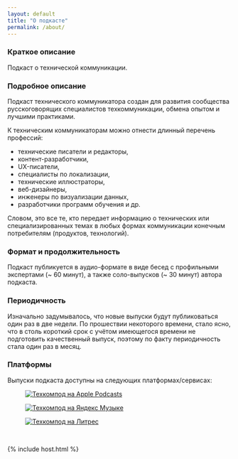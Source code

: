 ```yaml
---
layout: default
title: "О подкасте"
permalink: /about/
---
```


### Краткое описание

Подкаст о технической коммуникации.

### Подробное описание

Подкаст технического коммуникатора создан для развития сообщества русскоговорящих специалистов техкоммуникации, обмена опытом и лучшими практиками.

К техническим коммуникаторам можно отнести длинный перечень профессий:
- технические писатели и редакторы, 
- контент-разработчики, 
- UX-писатели, 
- специалисты по локализации, 
- технические иллюстраторы,
- веб-дизайнеры, 
- инженеры по визуализации данных, 
- разработчики программ обучения и др. 

Словом, это все те, кто передает информацию о технических или специализированных темах в любых формах коммуникации конечным потребителям (продуктов, технологий).

### Формат и продолжительность

Подкаст публикуется в аудио-формате в виде бесед с профильными экспертами (~ 60 минут), а также соло-выпусков (~ 30 минут) автора подкаста.

### Периодичность

Изначально задумывалось, что новые выпуски будут публиковаться один раз в две недели. По прошествии некоторого времени, стало ясно, что в столь короткий срок с учётом имеющегося времени не подготовить качественный выпуск, поэтому по факту периодичность стала один раз в месяц. 

### Платформы

Выпуски подкаста доступны на следующих платформах/сервисах:

<p>
    <figure>
        <a href="https://apple.co/3SbtZXI"><img src="{{site.url}}{{site.baseurl}}/assets/platforms/RU_Apple_Podcasts_techcommpod.svg" alt="Техкомпод на Apple Podcasts"/></a>
    </figure>
</p>

<!-- <p>
    <figure>
        <a href="https://podcasts.google.com/feed/aHR0cHM6Ly90ZWNoY29tbXBvZC5ydS9wb2RjYXN0LnJzcw"><img src="{{site.url}}{{site.baseurl}}/assets/platforms/RU_Google_Podcasts_techcommpod.svg" alt="Техкомпод на Google Podcasts"/></a>
    </figure>
</p> -->

<p>
    <figure>
        <a target="_blank" href="https://music.yandex.ru/album/29225495"><img src="{{site.url}}{{site.baseurl}}/assets/platforms/RU_Yandex_Podcasts_techcommpod.svg" alt="Техкомпод на Яндекс Музыке"></a>
    </figure>
</p>

<p>
    <figure>
        <a target="_blank" href="https://www.litres.ru/podcast/vladimir-usupov-33515281/tehkompod-podkast-tehnicheskogo-kommunikatora-72347815/"><img src="{{site.url}}{{site.baseurl}}/assets/platforms/RU_Litres_Podcasts_techcommpod.svg" alt="Техкомпод на Литрес"></a>
    </figure>
</p>

<br>

{% include host.html %}